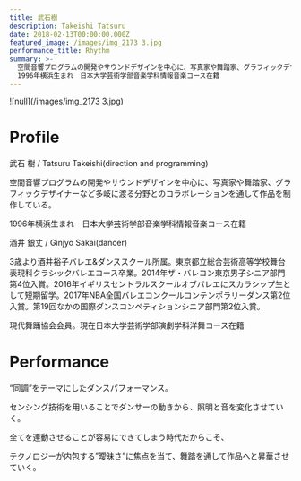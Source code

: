 ```yaml
---
title: 武石樹
description: Takeishi Tatsuru
date: 2018-02-13T00:00:00.000Z
featured_image: /images/img_2173 3.jpg
performance_title: Rhythm
summary: >-
  空間音響プログラムの開発やサウンドデザインを中心に、写真家や舞踏家、グラフィックデザイナーなど多岐に渡る分野とのコラボレーションを通して作品を制作している。 
  1996年横浜生まれ　日本大学芸術学部音楽学科情報音楽コース在籍
---
```

![null](/images/img_2173 3.jpg)

# Profile

武石 樹 / Tatsuru Takeishi(direction and programming)

空間音響プログラムの開発やサウンドデザインを中心に、写真家や舞踏家、グラフィックデザイナーなど多岐に渡る分野とのコラボレーションを通して作品を制作している。

1996年横浜生まれ　日本大学芸術学部音楽学科情報音楽コース在籍

酒井 銀丈 / Ginjyo Sakai(dancer)

3歳より酒井裕子バレエ&ダンススクール所属。東京都立総合芸術高等学校舞台表現科クラシックバレエコース卒業。2014年ザ・バレコン東京男子シニア部門第4位入賞。2016年イギリスセントラルスクールオブバレエにスカラシップ生として短期留学。2017年NBA全国バレエコンクールコンテンポラリーダンス第2位入賞。第19回なかの国際ダンスコンペティションシニア部門第2位入賞。

現代舞踊協会会員。現在日本大学芸術学部演劇学科洋舞コース在籍

# Performance

“同調”をテーマにしたダンスパフォーマンス。

センシング技術を用いることでダンサーの動きから、照明と音を変化させていく。

全てを連動させることが容易にできてしまう時代だからこそ、

テクノロジーが内包する”曖昧さ”に焦点を当て、舞踏を通して作品へと昇華させていく。
